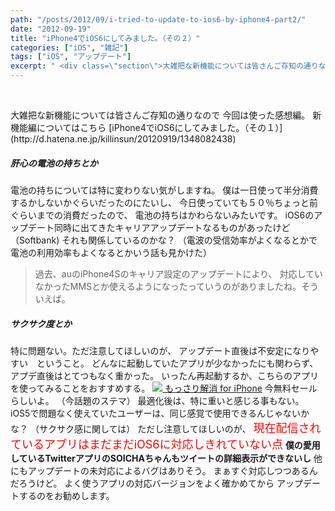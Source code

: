 ```yaml
---
path: "/posts/2012/09/i-tried-to-update-to-ios6-by-iphone4-part2/"
date: "2012-09-19"
title: "iPhone4でiOS6にしてみました。（その２）"
categories: ["iOS", "雑記"]
tags: ["iOS", "アップデート"]
excerpt: " <div class=\"section\">大雑把な新機能については皆さんご存知の通りなので 今回は使った感想編。 新機能編についてはこちら iPhone4でiOS6にしてみました。（その１）電..."
---
```


 

<div class="section">大雑把な新機能については皆さんご存知の通りなので 今回は使った感想編。 新機能編についてはこちら [iPhone4でiOS6にしてみました。（その１）](http://d.hatena.ne.jp/killinsun/20120919/1348082438)

##### 肝心の電池の持ちとか

電池の持ちについては特に変わりない気がしますね。 僕は一日使って半分消費するかしないかぐらいだったのにたいし、 今日使っていても５０％ちょっと前ぐらいまでの消費だったので、 電池の持ちはかわらないみたいです。 iOS6のアップデート同時に出てきたキャリアアップデートなるものがあったけど（Softbank) それも関係しているのかな？ （電波の受信効率がよくなるとかで電池の利用効率もよくなるとかいう話も見かけた）

> 過去、auのiPhone4Sのキャリア設定のアップデートにより、 対応していなかったMMSとか使えるようになったっていうのがありましたね。そういえば。

##### サクサク度とか

特に問題ない。ただ注意してほしいのが、 アップデート直後は不安定になりやすい　ということ。 どんなに起動していたアプリが少なかったにも関わらず、 アプデ直後はとてつもなく重かった。 いったん再起動するか、こちらのアプリを使ってみることをおすすめする。 [![](http://a1.mzstatic.com/us/r1000/108/Purple/v4/5d/7f/30/5d7f30cc-a184-919f-80e3-8b27d32e3ee7/mza_3789107709909324908.175x175-75.jpg) もっさり解消 for iPhone](http://itunes.apple.com/jp/app/mossari-jie-xiao-for-iphone/id534968145?mt=8) 今無料セールらしいよ。 （今話題のステマ） 最適化後は、特に重いと感じる事もない。 iOS5で問題なく使えていたユーザーは、同じ感覚で使用できるんじゃないかな？ （サクサク感に関しては） ただし注意してほしいのが、 <span class="deco" style="color: #ff0000; font-size: large;">現在配信されているアプリはまだまだiOS6に対応しきれていない点</span> <span class="deco" style="font-weight: bold;">僕の愛用しているTwitterアプリのSOICHAちゃんもツイートの詳細表示ができないし</span> 他にもアップデートの未対応によるバグはありそう。 まぁすぐ対応しつつあるんだろうけど。 よく使うアプリの対応バージョンをよく確かめてから アップデートするのをお勧めします。</div>